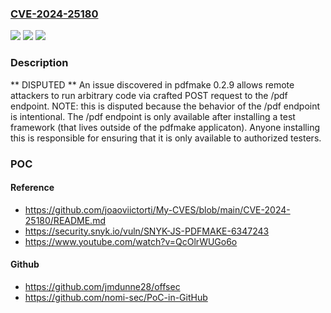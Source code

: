 ### [CVE-2024-25180](https://cve.mitre.org/cgi-bin/cvename.cgi?name=CVE-2024-25180)
![](https://img.shields.io/static/v1?label=Product&message=n%2Fa&color=blue)
![](https://img.shields.io/static/v1?label=Version&message=n%2Fa&color=blue)
![](https://img.shields.io/static/v1?label=Vulnerability&message=n%2Fa&color=brighgreen)

### Description

** DISPUTED ** An issue discovered in pdfmake 0.2.9 allows remote attackers to run arbitrary code via crafted POST request to the /pdf endpoint. NOTE: this is disputed because the behavior of the /pdf endpoint is intentional. The /pdf endpoint is only available after installing a test framework (that lives outside of the pdfmake applicaton). Anyone installing this is responsible for ensuring that it is only available to authorized testers.

### POC

#### Reference
- https://github.com/joaoviictorti/My-CVES/blob/main/CVE-2024-25180/README.md
- https://security.snyk.io/vuln/SNYK-JS-PDFMAKE-6347243
- https://www.youtube.com/watch?v=QcOlrWUGo6o

#### Github
- https://github.com/jmdunne28/offsec
- https://github.com/nomi-sec/PoC-in-GitHub

